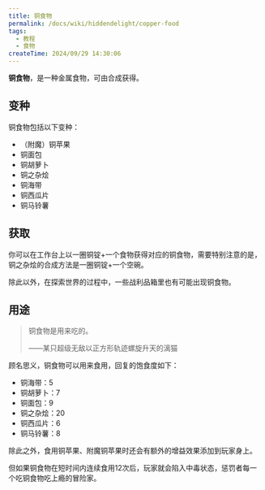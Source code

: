 ```yaml
---
title: 铜食物
permalink: /docs/wiki/hiddendelight/copper-food
tags:
  - 教程
  - 食物
createTime: 2024/09/29 14:30:06
---
```

**铜食物**，是一种金属食物，可由合成获得。

## 变种
铜食物包括以下变种：

- （附魔）铜苹果
- 铜面包
- 铜胡萝卜
- 铜之杂烩
- 铜海带
- 铜西瓜片
- 铜马铃薯

## 获取
你可以在工作台上以一圈铜锭+一个食物获得对应的铜食物，需要特别注意的是，铜之杂烩的合成方法是一圈铜锭+一个空碗。

除此以外，在探索世界的过程中，一些战利品箱里也有可能出现铜食物。

## 用途
> 铜食物是用来吃的。
>
> ——某只超级无敌以正方形轨迹螺旋升天的漓猫

顾名思义，铜食物可以用来食用，回复的饱食度如下：

- 铜海带：5
- 铜胡萝卜：7
- 铜面包：9
- 铜之杂烩：20
- 铜西瓜片：6
- 铜马铃薯：8

除此之外，食用铜苹果、附魔铜苹果时还会有额外的增益效果添加到玩家身上。

但如果铜食物在短时间内连续食用12次后，玩家就会陷入中毒状态，惩罚者每一个吃铜食物吃上瘾的冒险家。